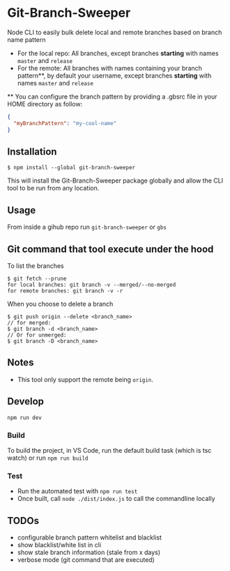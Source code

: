 # Git-Branch-Sweeper

Node CLI to easily bulk delete local and remote branches based on branch name pattern

- For the local repo: All branches, except branches **starting** with names `master` and `release`
- For the remote: All branches with names containing your branch pattern\*\*, by default your username, except branches **starting** with names `master` and `release`

\*\* You can configure the branch pattern by providing a .gbsrc file in your HOME directory as follow:

```json
{
  "myBranchPattern": "my-cool-name"
}
```

## Installation

```
$ npm install --global git-branch-sweeper
```

This will install the Git-Branch-Sweeper package globally and allow the CLI tool to be run from any location.

## Usage

From inside a gihub repo run `git-branch-sweeper` or `gbs`

## Git command that tool execute under the hood

To list the branches

```
$ git fetch --prune
for local branches: git branch -v --merged/--no-merged
for remote branches: git branch -v -r
```

When you choose to delete a branch

```
$ git push origin --delete <branch_name>
// for merged:
$ git branch -d <branch_name>
// Or for unmerged:
$ git branch -D <branch_name>
```

## Notes

- This tool only support the remote being `origin`.

## Develop

`npm run dev`

### Build

To build the project, in VS Code, run the default build task (which is tsc watch)
or run `npm run build`

### Test

- Run the automated test with `npm run test`
- Once built, call `node ./dist/index.js` to call the commandline locally

## TODOs

- configurable branch pattern whitelist and blacklist
- show blacklist/white list in cli
- show stale branch information (stale from x days)
- verbose mode (git command that are executed)
